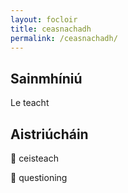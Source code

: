 ```yaml
---
layout: focloir
title: ceasnachadh
permalink: /ceasnachadh/
---
```


## Sainmhíniú

Le teacht

## Aistriúcháin

&#x1f3f4;&#xe0067;&#xe0062;&#xe0073;&#xe0063;&#xe0074;&#xe007f; ceisteach

&#x1f3f4;&#xe0067;&#xe0062;&#xe0065;&#xe006e;&#xe0067;&#xe007f; questioning
